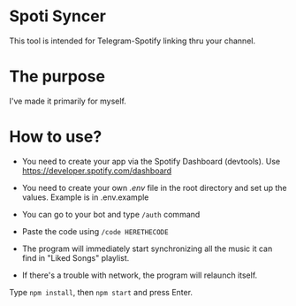 # Spoti Syncer

This tool is intended for Telegram-Spotify linking thru your channel.

# The purpose

I've made it primarily for myself.

# How to use?

- You need to create your app via the Spotify Dashboard (devtools). Use https://developer.spotify.com/dashboard
- You need to create your own <i>.env</i> file in the root directory and set up the values. Example is in .env.example

- You can go to your bot and type <code>/auth</code> command
- Paste the code using <code>/code HERETHECODE</code>
- The program will immediately start synchronizing all the music it can find in "Liked Songs" playlist.
- If there's a trouble with network, the program will relaunch itself.

Type <code>npm install</code>, then <code>npm start</code> and press Enter.
